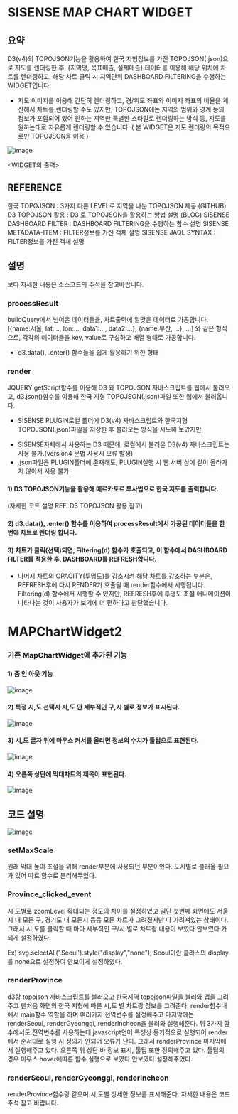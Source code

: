 # SISENSE MAP CHART WIDGET


## 요약

 D3(v4)의 TOPOJSON기능을 활용하여 한국 지형정보를 가진 TOPOJSON(.json)으로 지도를 렌더링한 후, {지역명, 목표매출, 실제매출} 데이터를 이용해 해당 위치에 차트를 렌더링하고, 해당 차트 클릭 시 지역단위 DASHBOARD FILTERING을 수행하는 WIDGET입니다.

*	지도 이미지를 이용해 간단히 렌더링하고, 경/위도 좌표와 이미지 좌표의 비율을 계산해서 차트를 렌더링할 수도 있지만, TOPOJSON에는 지역의 범위와 경계 등의 정보가 포함되어 있어 원하는 지역만 특별한 스타일로 렌더링하는 방식 등, 지도를 원하는대로 자유롭게 렌더링할 수 있습니다.
( 본 WIDGET은 지도 렌더링의 목적으로만 TOPOJSON을 이용 )

 ![image](https://user-images.githubusercontent.com/80762743/137685094-48a5cd4f-32ca-42d5-a8c6-34e129bc3629.png)
 
<WIDGET의 출력>

## REFERENCE

한국 TOPOJSON : 3가지 다른 LEVEL로 지역을 나눈 TOPOJSON 제공 (GITHUB)
D3 TOPOJSON 활용 : D3 로 TOPOJSON을 활용하는 방법 설명 (BLOG)
SISENSE DASHBOARD FILTER : DASHBOARD FILTERING을 수행하는 함수 설명
SISENSE METADATA-ITEM : FILTER정보를 가진 객체 설명
SISENSE JAQL SYNTAX : FILTER정보를 가진 객체 설명

## 설명
보다 자세한 내용은 소스코드의 주석을 참고바랍니다.

### processResult
buildQuery에서 넘어온 데이터들을, 차트출력에 알맞은 데이터로 가공합니다.
[{name:서울, lat:…, lon:…, data1:…, data2:…}, {name:부산, …}, …]
와 같은 형식으로, 각각의 데이터들을 key, value로 구성하고 배열 형태로 가공합니다.
*	d3.data(), .enter() 함수들을 쉽게 활용하기 위한 형태

### render
JQUERY getScript함수를 이용해 D3 와 TOPOJSON 자바스크립트를 웹에서 불러오고, d3.json()함수를 이용해 한국 지형 TOPOJSON(.json)파일 또한 웹에서 불러옵니다.
*	SISENSE PLUGIN로컬 폴더에 D3(v4) 자바스크립트와 한국지형 TOPOJSON(.json)파일을 저장한 후 불러오는 방식을 시도해 보았지만,
-	SISENSE자체에서 사용하는 D3 때문에, 로컬에서 불러온 D3(v4) 자바스크립트는 사용 불가.(version4 문법 사용시 오류 발생)
-	.json파일은 PLUGIN폴더에 존재해도, PLUGIN실행 시 웹 서버 상에 같이 올라가지 않아서 사용 불가.

#### 1)	D3 TOPOJSON기능을 활용해 메르카토르 투사법으로 한국 지도를 출력합니다.
(자세한 코드 설명 REF. D3 TOPOJSON 활용 참고)

#### 2)	d3.data(), .enter() 함수를 이용하여 processResult에서 가공된 데이터들을 한 번에 차트로 렌더링 합니다.

#### 3)	차트가 클릭(선택)되면, Filtering(d) 함수가 호출되고, 이 함수에서 DASHBOARD FILTER를 적용한 후, DASHBOARD를 REFRESH합니다.
*	나머지 차트의 OPACITY(투명도)를 감소시켜 해당 차트를 강조하는 부분은, REFRESH후에 다시 RENDER가 호출될 때 render함수에서 시행됩니다.
Filtering(d) 함수에서 시행할 수 있지만, REFRESH후에 투명도 조절 애니메이션이 나타나는 것이 사용자가 보기에 더 편하다고 판단했습니다.




# MAPChartWidget2

### 기존 MapChartWidget에 추가된 기능

#### 1)	줌 인 아웃 기능
 ![image](https://user-images.githubusercontent.com/80762743/137685921-fbc893a6-85cc-4850-8e65-76f559acfacf.png)

 
#### 2)	특정 시,도 선택시 시,도 안 세부적인 구,시 별로 정보가 표시된다.
 ![image](https://user-images.githubusercontent.com/80762743/137685925-cf2718d6-016d-4f4b-b725-e1fdecd07d74.png)

 
#### 3)	시,도 글자 위에 마우스 커서를 올리면 정보의 수치가 툴팁으로 표현된다.
 ![image](https://user-images.githubusercontent.com/80762743/137685935-f7f446cc-f663-4cc8-a6e4-746ce3f2bcb9.png)

 
#### 4)	오른쪽 상단에 막대차트의 제목이 표현된다.
 ![image](https://user-images.githubusercontent.com/80762743/137685942-7c9d85bd-6857-41d8-9954-6d12e214d985.png)

 

## 코드 설명
![image](https://user-images.githubusercontent.com/80762743/137685969-ef9484b2-a4f8-45ac-917a-4e74ca6a8023.png)

  
### setMaxScale
   원래 막대 높이 조절을 위해 render부분에 사용되던 부분이었다. 도시별로 불러올 필요가 있어 따로 함수로 분리해두었다.
   
### Province_clicked_event
   시 도별로 zoomLevel 확대되는 정도의 차이를 설정하였고 일단 첫번째 화면에도 서울시 내 모든 구, 경기도 내 모든시 등등 모든 차트가 그려졌지만 다 가려져있는 상태이다. 그래서 시,도를 클릭할 때 마다 세부적인 구/시 별로 차트랑 내용이 보였다 안보였다 가 되게 설정하였다. 

Ex) svg.selectAll('.Seoul').style("display","none");
Seoul이란 클라스의 display를 none으로 설정하여 안보이게 설정하였다.

### renderProvince
   d3랑 topojson 자바스크립트를 불러오고 한국지역 topojson파일을 불러와 맵을 그려주고 맨처음 화면의 한국 지형에 따른 시,도 별 차트랑 정보를 그려준다. render함수내에서 main함수 역할을 하며 여러가지 전역변수를 설정해주고 마지막에는 renderSeoul, renderGyeonggi, renderIncheon을 불러와 실행해준다. 뒤 3가지 함수에서도 전역변수를 사용하는데 javascript언어 특성상 동기적으로 실행되어 render에서 순서대로 실행 시 정의가 안되어 오류가 난다. 그래서 renderProvince 마지막에서 실행해주고 있다. 오른쪽 위 상단 바 정보 표시, 툴팁 또한 정의해주고 있다. 툴팁의 경우 마우스 hover에따른 함수 실행으로 보였다 안보였다 설정해주었다.

### renderSeoul, renderGyeonggi, renderIncheon
   renderProvince함수랑 같으며 시,도별 상세한 정보를 표시해준다. 자세한 내용은 코드 주석 참고 바랍니다.

